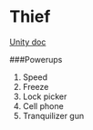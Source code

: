 # Thief

[Unity doc](http://docs.unity3d.com/Manual/index.html)

###Powerups
1. Speed
2. Freeze
3. Lock picker
4. Cell phone
5. Tranquilizer gun
